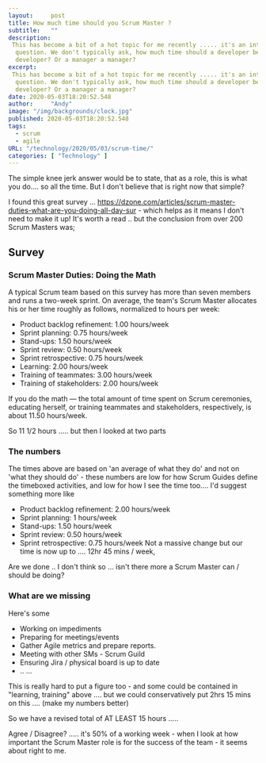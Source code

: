 ```yaml
---
layout:     post 
title: How much time should you Scrum Master ?
subtitle:   ""
description:
 This has become a bit of a hot topic for me recently ..... it's an interesting
  question. We don't typically ask, how much time should a developer be a
  developer? Or a manager a manager?
excerpt: 
 This has become a bit of a hot topic for me recently ..... it's an interesting
  question. We don't typically ask, how much time should a developer be a
  developer? Or a manager a manager?
date: 2020-05-03T18:20:52.548
author:     "Andy"
image: "/img/backgrounds/clock.jpg"
published: 2020-05-03T18:20:52.548
tags:
  - scrum
  - agile
URL: "/technology/2020/05/03/scrum-time/"
categories: [ "Technology" ]
---
```

The simple knee jerk answer would be to state, that as a role, this is what you do.... so all the time. But I don't believe that is right now that simple?


I found this great survey ... https://dzone.com/articles/scrum-master-duties-what-are-you-doing-all-day-sur - which helps as it means I don't need to make it up!
It's worth a read .. but the conclusion from over 200 Scrum Masters was;

## Survey

### Scrum Master Duties: Doing the Math
A typical Scrum team based on this survey has more than seven members and runs a two-week sprint.
On average, the team's Scrum Master allocates his or her time roughly as follows, normalized to hours per week:
* Product backlog refinement: 1.00 hours/week
* Sprint planning: 0.75 hours/week
* Stand-ups: 1.50 hours/week
* Sprint review: 0.50 hours/week
* Sprint retrospective: 0.75 hours/week
* Learning: 2.00 hours/week
* Training of teammates: 3.00 hours/week
* Training of stakeholders: 2.00 hours/week

If you do the math — the total amount of time spent on Scrum ceremonies, educating herself, or training teammates and stakeholders, respectively, is about 11.50 hours/week.

So 11 1/2 hours ..... but then I looked at two parts

### The numbers
The times above are based on 'an average of what they do' and not on 'what they should do' - these numbers are low for how Scrum Guides define the
timeboxed activities, and low for how I see the time too....
I'd suggest something more like
* Product backlog refinement: 2.00 hours/week
* Sprint planning: 1 hours/week
* Stand-ups: 1.50 hours/week
* Sprint review: 0.50 hours/week
* Sprint retrospective: 0.75 hours/week
Not a massive change but our time is now up to .... 12hr 45 mins / week,

Are we done .. I don't think so ... isn't there more a Scrum Master can / should be doing?
### What are we missing
Here's some
* Working on impediments
* Preparing for meetings/events
* Gather Agile metrics and prepare reports.
* Meeting with other SMs - Scrum Guild
* Ensuring Jira / physical board is up to date
* .. ...

This is really hard to put a figure too - and some could be contained in "learning, training" above .... but we could conservatively put 2hrs 15 mins on this
.... (make my numbers better)

So we have a revised total of AT LEAST 15 hours .....

Agree / Disagree? ..... it's 50% of a working week - when I look at how important the Scrum Master role is for the success of the team - it seems about
right to me.
